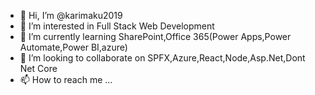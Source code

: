 - 👋 Hi, I’m @karimaku2019
- 👀 I’m interested in Full Stack Web Development 
- 🌱 I’m currently learning SharePoint,Office 365(Power Apps,Power Automate,Power BI,azure)
- 💞️ I’m looking to collaborate on SPFX,Azure,React,Node,Asp.Net,Dont Net Core
- 📫 How to reach me ...

<!---
karimaku2019/karimaku2019 is a ✨ special ✨ repository because its `README.md` (this file) appears on your GitHub profile.
You can click the Preview link to take a look at your changes.
--->
